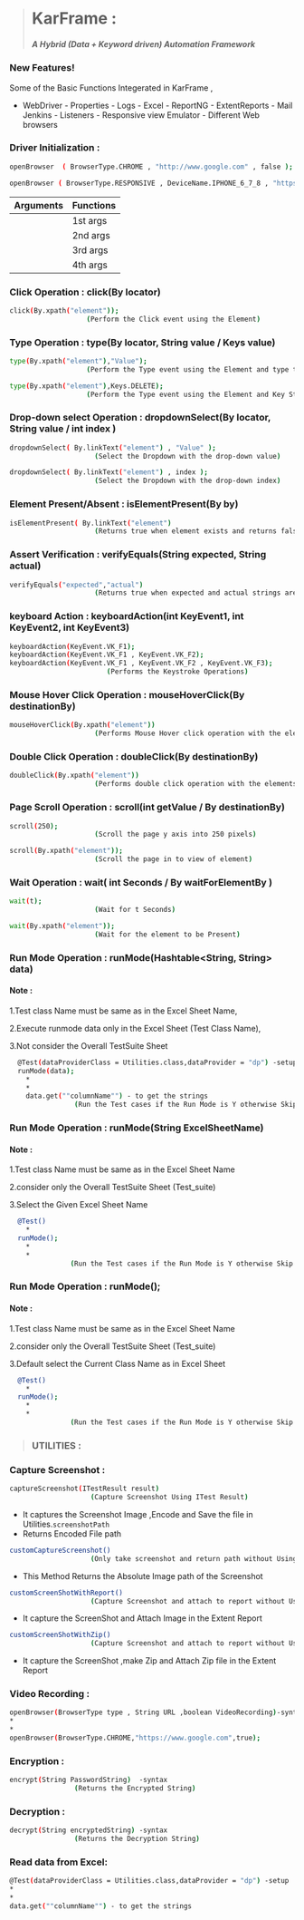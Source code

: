 ># **KarFrame** : 
>##### A Hybrid (Data + Keyword driven) Automation Framework    

### New Features!

Some of the Basic Functions Integerated in KarFrame ,
 
 - WebDriver - Properties - Logs - Excel - ReportNG - ExtentReports - Mail
Jenkins - Listeners - Responsive view Emulator - Different Web
browsers


### Driver Initialization : 
```sh
openBrowser  ( BrowserType.CHROME , "http://www.google.com" , false );

openBrowser ( BrowserType.RESPONSIVE , DeviceName.IPHONE_6_7_8 , "https://www.google.com", false );
```
| Arguments | Functions |
| ------ | ------ |
      |1st args |(Select BrowserType as (CHROME,FIREFOX,HEADLESS,IE,OPERA,RESPONSIVE)
      |2nd args |(Incase of Responsive ,select the deviceName forMobile Emulation)
      |3rd args |(Enter the URL for redirection)
      |4th args |(EnableVideo Recording True/False)


### Click Operation : click(By locator)
```sh
click(By.xpath("element"));
                   (Perform the Click event using the Element)
```
### Type Operation : type(By locator, String value /  Keys value)
```sh
type(By.xpath("element"),"Value");
                   (Perform the Type event using the Element and type the value)
```
```sh
type(By.xpath("element"),Keys.DELETE);
                   (Perform the Type event using the Element and Key Strokes)
```
### Drop-down select Operation : dropdownSelect(By locator, String value / int index )
```sh
dropdownSelect( By.linkText("element") , "Value" );
                     (Select the Dropdown with the drop-down value)
```
```sh
dropdownSelect( By.linkText("element") , index );
                     (Select the Dropdown with the drop-down index)
```

### Element Present/Absent : isElementPresent(By by)
```sh
isElementPresent( By.linkText("element")
                     (Returns true when element exists and returns false when element absents)
```

### Assert Verification : verifyEquals(String expected, String actual)
```sh
verifyEquals("expected","actual")
                     (Returns true when expected and actual strings are equal otherwise Throws error)
```

### keyboard Action : keyboardAction(int KeyEvent1, int KeyEvent2, int KeyEvent3)
```sh
keyboardAction(KeyEvent.VK_F1);
keyboardAction(KeyEvent.VK_F1 , KeyEvent.VK_F2);
keyboardAction(KeyEvent.VK_F1 , KeyEvent.VK_F2 , KeyEvent.VK_F3);
                        (Performs the Keystroke Operations)
```

### Mouse Hover Click Operation : mouseHoverClick(By destinationBy)
```sh
mouseHoverClick(By.xpath("element"))
                     (Performs Mouse Hover click operation with the elements)
```
### Double Click Operation : doubleClick(By destinationBy)
```sh
doubleClick(By.xpath("element"))
                     (Performs double click operation with the elements)
```

### Page Scroll Operation : scroll(int getValue / By destinationBy)
```sh
scroll(250);
                     (Scroll the page y axis into 250 pixels)
```
```sh
scroll(By.xpath("element"));
                     (Scroll the page in to view of element)
```

### Wait Operation : wait( int Seconds / By waitForElementBy )
```sh
wait(t);
                     (Wait for t Seconds)
```
```sh
wait(By.xpath("element"));
                     (Wait for the element to be Present)
```

### Run Mode Operation : runMode(Hashtable<String, String> data)
#### Note :

   1.Test class Name must be same as in the Excel Sheet Name,
   
   2.Execute runmode data only in the Excel Sheet (Test Class Name),
   
   3.Not consider the Overall TestSuite Sheet
   
        
```sh
  @Test(dataProviderClass = Utilities.class,dataProvider = "dp") -setup
  runMode(data);
    *
    *
    data.get(""columnName"") - to get the strings
                (Run the Test cases if the Run Mode is Y otherwise Skip the Test)
```

### Run Mode Operation : runMode(String ExcelSheetName)
#### Note :

   1.Test class Name must be same as in the Excel Sheet Name
   
   2.consider only the Overall TestSuite Sheet (Test_suite)
   
   3.Select the Given Excel Sheet Name
        
```sh
  @Test() 
    *
  runMode();
    *
    *
               (Run the Test cases if the Run Mode is Y otherwise Skip the Test)
```

### Run Mode Operation : runMode();
#### Note :

   1.Test class Name must be same as in the Excel Sheet Name
   
   2.consider only the Overall TestSuite Sheet (Test_suite)
   
   3.Default select the Current Class Name as in Excel Sheet
          
```sh
  @Test() 
    *
  runMode();
    *
    *
               (Run the Test cases if the Run Mode is Y otherwise Skip the Test)
```
>### UTILITIES :
### Capture Screenshot :

```sh
captureScreenshot(ITestResult result)
                    (Capture Screenshot Using ITest Result)
```
 - It captures the Screenshot Image ,Encode and Save the file in Utilities.`screenshotPath` 
 - Returns Encoded File path
```sh
customCaptureScreenshot()
                    (Only take screenshot and return path without Using ITest Result)
```
 - This Method Returns the Absolute Image path of the Screenshot
```sh
customScreenShotWithReport() 
                    (Capture Screenshot and attach to report without Using ITest Result)
```
 - It capture the ScreenShot and Attach Image in the Extent Report
```sh
customScreenShotWithZip() 
                    (Capture Screenshot and attach to report without Using ITest Result and make it a Zip file.)
```
- It capture the ScreenShot ,make Zip and Attach Zip file in the Extent Report

### Video Recording :

```sh
openBrowser(BrowserType type , String URL ,boolean VideoRecording)-syntax
*
*
openBrowser(BrowserType.CHROME,"https://www.google.com",true);
```


### Encryption :

```sh
encrypt(String PasswordString)  -syntax
                (Returns the Encrypted String)
```

### Decryption :

```sh
decrypt(String encryptedString) -syntax
                (Returns the Decryption String)
```
### Read data from Excel:

```sh
@Test(dataProviderClass = Utilities.class,dataProvider = "dp") -setup
*
*
data.get(""columnName"") - to get the strings
```

